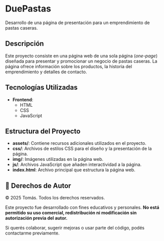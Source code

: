 # DuePastas

Desarrollo de una página de presentación para un emprendimiento de pastas caseras.

## Descripción

Este proyecto consiste en una página web de una sola página (*one-page*) diseñada para presentar y promocionar un negocio de pastas caseras. La página ofrece información sobre los productos, la historia del emprendimiento y detalles de contacto.

## Tecnologías Utilizadas

- **Frontend**:
  - HTML
  - CSS
  - JavaScript

## Estructura del Proyecto

- **assets/**: Contiene recursos adicionales utilizados en el proyecto.
- **css/**: Archivos de estilos CSS para el diseño y la presentación de la página.
- **img/**: Imágenes utilizadas en la página web.
- **js/**: Archivos JavaScript que añaden interactividad a la página.
- **index.html**: Archivo principal que estructura la página web.

## 📄 Derechos de Autor

© 2025 Tomás. Todos los derechos reservados.

Este proyecto fue desarrollado con fines educativos y personales. **No está permitido su uso comercial, redistribución ni modificación sin autorización previa del autor.**

Si querés colaborar, sugerir mejoras o usar parte del código, podés contactarme previamente.


